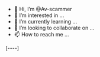 - 👋 Hi, I’m @Av-scammer
- 👀 I’m interested in ...
- 🌱 I’m currently learning ...
- 💞️ I’m looking to collaborate on ...
- 📫 How to reach me ...

<!---
Av-scammer/Av-scammer is a ✨ special ✨ repository because its `README.md` (this file) appears on your GitHub profile.
You can click the Preview link to take a look at your changes.
--->
[----]
